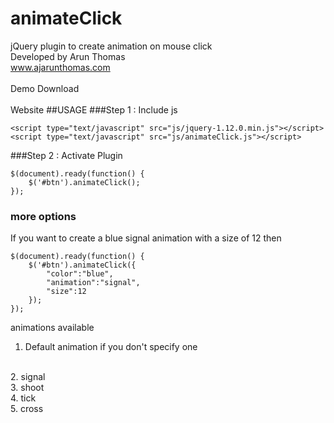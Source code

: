 # animateClick
 jQuery plugin to create animation on mouse click
<br>
Developed by Arun Thomas
<br>
www.ajarunthomas.com
<br>
<br>
<a href="http://www.ajarunthomas.com/jquery/animateClick/demo/" target="_blank" style="text-decoration:none">Demo</a>
<a download href="http://www.ajarunthomas.com/jquery/animateClick/js/animateClick.js" target="_blank" style="text-decoration:none">Download</a>
<br><br>
<a href="http://www.ajarunthomas.com/jquery/animateClick/" target="_blank" style="text-decoration:none">Website</a>
##USAGE
###Step 1 : Include js
```
<script type="text/javascript" src="js/jquery-1.12.0.min.js"></script>
<script type="text/javascript" src="js/animateClick.js"></script>
```
###Step 2 : Activate Plugin
```
$(document).ready(function() {
    $('#btn').animateClick();
});
```
### more options
If you want to create a blue signal animation with a size of 12 then
```
$(document).ready(function() {
    $('#btn').animateClick({
        "color":"blue",
        "animation":"signal",
        "size":12
    });
});
```
animations available
<br>
1. Default animation if you don't specify one 
<br>
2. signal 
<br>
3. shoot 
<br>
4. tick 
<br>
5. cross
